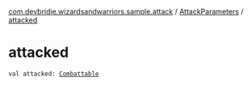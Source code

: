 [com.devbridie.wizardsandwarriors.sample.attack](../index.md) / [AttackParameters](index.md) / [attacked](.)

# attacked

`val attacked: `[`Combattable`](../../com.devbridie.wizardsandwarriors.sample.models/-combattable.md)